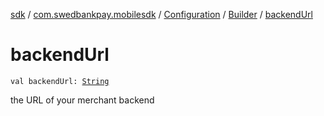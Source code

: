 [sdk](../../../index.md) / [com.swedbankpay.mobilesdk](../../index.md) / [Configuration](../index.md) / [Builder](index.md) / [backendUrl](./backend-url.md)

# backendUrl

`val backendUrl: `[`String`](https://kotlinlang.org/api/latest/jvm/stdlib/kotlin/-string/index.html)

the URL of your merchant backend

